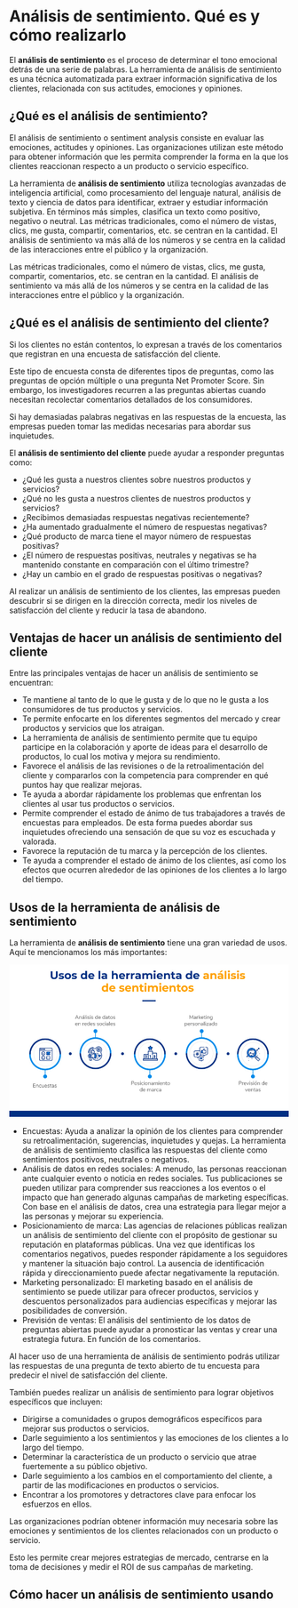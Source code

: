 # Análisis de sentimiento. Qué es y cómo realizarlo  
El **análisis de sentimiento** es el proceso de determinar el tono emocional detrás de una serie de palabras. La herramienta de análisis de sentimiento es una técnica automatizada para extraer información significativa de los clientes, relacionada con sus actitudes, emociones y opiniones.  

## ¿Qué es el análisis de sentimiento? 
El análisis de sentimiento o sentiment analysis consiste en evaluar las emociones, actitudes y opiniones. Las organizaciones utilizan este método para obtener información que les permita comprender la forma en la que los clientes reaccionan respecto a un producto o servicio específico. 

La herramienta de **análisis de sentimiento** utiliza tecnologías avanzadas de inteligencia artificial, como procesamiento del lenguaje natural, análisis de texto y ciencia de datos para identificar, extraer y estudiar información subjetiva. En términos más simples, clasifica un texto como positivo, negativo o neutral.
Las métricas tradicionales, como el número de vistas, clics, me gusta, compartir, comentarios, etc. se centran en la cantidad. El análisis de sentimiento va más allá de los números y se centra en la calidad de las interacciones entre el público y la organización.  

Las métricas tradicionales, como el número de vistas, clics, me gusta, compartir, comentarios, etc. se centran en la cantidad. El análisis de sentimiento va más allá de los números y se centra en la calidad de las interacciones entre el público y la organización.  

## ¿Qué es el análisis de sentimiento del cliente?   
Si los clientes no están contentos, lo expresan a través de los comentarios que registran en una encuesta de satisfacción del cliente.

Este tipo de encuesta consta de diferentes tipos de preguntas, como las preguntas de opción múltiple o una pregunta Net Promoter Score. Sin embargo, los investigadores recurren a las preguntas abiertas cuando necesitan recolectar comentarios detallados de los consumidores.  

Si hay demasiadas palabras negativas en las respuestas de la encuesta, las empresas pueden tomar las medidas necesarias para abordar sus inquietudes.  

El **análisis de sentimiento del cliente** puede ayudar a responder preguntas como:  

- ¿Qué les gusta a nuestros clientes sobre nuestros productos y servicios?
- ¿Qué no les gusta a nuestros clientes de nuestros productos y servicios?
- ¿Recibimos demasiadas respuestas negativas recientemente?
- ¿Ha aumentado gradualmente el número de respuestas negativas?
- ¿Qué producto de marca tiene el mayor número de respuestas positivas?
- ¿El número de respuestas positivas, neutrales y negativas se ha mantenido constante en comparación con el último trimestre?
- ¿Hay un cambio en el grado de respuestas positivas o negativas?  

Al realizar un análisis de sentimiento de los clientes, las empresas pueden descubrir si se dirigen en la dirección correcta, medir los niveles de satisfacción del cliente y reducir la tasa de abandono.  

## Ventajas de hacer un análisis de sentimiento del cliente   
Entre las principales ventajas de hacer un análisis de sentimiento se encuentran:  

- Te mantiene al tanto de lo que le gusta y de lo que no le gusta a los consumidores de tus productos y servicios.
- Te permite enfocarte en los diferentes segmentos del mercado y crear productos y servicios que los atraigan.
- La herramienta de análisis de sentimiento permite que tu equipo participe en la colaboración y aporte de ideas para el desarrollo de productos, lo cual los motiva y mejora su rendimiento.
- Favorece el análisis de las revisiones o de la retroalimentación del cliente y compararlos con la competencia para comprender en qué puntos hay que realizar mejoras.
- Te ayuda a abordar rápidamente los problemas que enfrentan los clientes al usar tus productos o servicios.
- Permite comprender el estado de ánimo de tus trabajadores a través de encuestas para empleados. De esta forma puedes abordar sus inquietudes ofreciendo una sensación de que su voz es escuchada y valorada.
- Favorece la reputación de tu marca y la percepción de los clientes.
- Te ayuda a comprender el estado de ánimo de los clientes, así como los efectos que ocurren alrededor de las opiniones de los clientes a lo largo del tiempo. 

## Usos de la herramienta de análisis de sentimiento  
La herramienta de **análisis de sentimiento** tiene una gran variedad de usos. Aquí te mencionamos los más importantes:  

<img src="https://github.com/luishernand/Mis-proyectos-de-ML-por-tipo-Industrias/blob/main/Retail/analisis%20de%20sentimiento/info-analisis-de-sentimientos1.jpg" heiht= 489 width= 700 alt=" ">   

- Encuestas: Ayuda a analizar la opinión de los clientes para comprender su retroalimentación, sugerencias, inquietudes y quejas. La herramienta de análisis de sentimiento clasifica las respuestas del cliente como sentimientos positivos, neutrales o negativos.
- Análisis de datos en redes sociales: A menudo, las personas reaccionan ante cualquier evento o noticia en  redes sociales. Tus publicaciones se pueden utilizar para comprender sus reacciones a los eventos o el impacto que han generado algunas campañas de marketing específicas. Con base en el análisis de datos, crea una estrategia para llegar mejor a las personas y mejorar su experiencia.
- Posicionamiento de marca: Las agencias de relaciones públicas realizan un análisis de sentimiento del cliente con el propósito de gestionar su reputación en plataformas públicas. Una vez que identificas los comentarios negativos, puedes responder rápidamente a los seguidores y mantener la situación bajo control. La ausencia de identificación rápida y direccionamiento puede afectar negativamente la reputación.
- Marketing personalizado: El marketing basado en el análisis de sentimiento se puede utilizar para ofrecer productos, servicios y descuentos personalizados para audiencias específicas y mejorar las posibilidades de conversión.
- Previsión de ventas: El análisis del sentimiento de los datos de preguntas abiertas puede ayudar a pronosticar las ventas y crear una estrategia futura. En función de los comentarios.  

Al hacer uso de una herramienta de análisis de sentimiento podrás  utilizar las respuestas de una pregunta de texto abierto de tu encuesta para predecir el nivel de satisfacción del cliente.   

También puedes realizar un análisis de sentimiento para lograr objetivos específicos que incluyen:  

- Dirigirse a comunidades o grupos demográficos específicos para mejorar sus productos o servicios.
- Darle seguimiento a los sentimientos y las emociones de los clientes a lo largo del tiempo. 
- Determinar la característica de un producto o servicio que atrae fuertemente a su público objetivo.
- Darle seguimiento a los cambios en el comportamiento del cliente, a partir de las modificaciones en productos o servicios.
- Encontrar a los promotores y detractores clave para enfocar los esfuerzos en ellos.   

Las organizaciones podrían obtener información muy necesaria sobre las emociones y sentimientos de los clientes relacionados con un producto o servicio. 

Esto les permite crear mejores estrategias de mercado, centrarse en la toma de decisiones y medir el ROI de sus campañas de marketing.  

## Cómo hacer un análisis de sentimiento usando  


